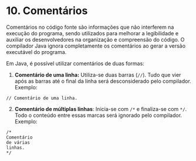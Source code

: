# 10. Comentários

Comentários no código fonte são informações que não interferem na execução do programa, sendo utilizados para melhorar a legibilidade e auxiliar os desenvolvedores na organização e compreensão do código. O compilador Java ignora completamente os comentários ao gerar a versão executável do programa.

Em Java, é possível utilizar comentários de duas formas:

1. **Comentário de uma linha:** Utiliza-se duas barras (`//`). Tudo que vier após as barras até o final da linha será desconsiderado pelo compilador. Exemplo:

```
// Comentário de uma linha.
```


2. **Comentário de múltiplas linhas**: Inicia-se com `/*` e finaliza-se com `*/`. Todo o conteúdo entre essas marcas será ignorado pelo compilador. Exemplo:

```
/* 
Comentário
de várias
linhas.
*/
```